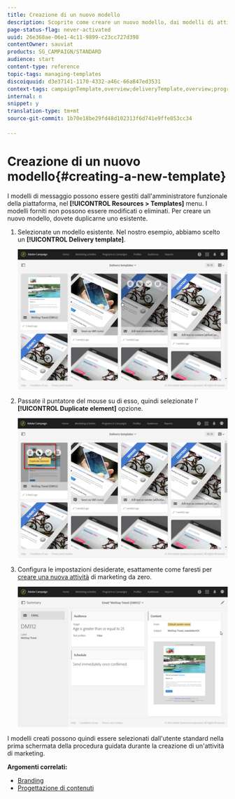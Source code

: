 ```yaml
---
title: Creazione di un nuovo modello
description: Scoprite come creare un nuovo modello, dai modelli di attività out-of-box esistenti per e-mail, SMS, notifiche push, ecc.
page-status-flag: never-activated
uuid: 26e368ae-06e1-4c11-9899-c23cc727d398
contentOwner: sauviat
products: SG_CAMPAIGN/STANDARD
audience: start
content-type: reference
topic-tags: managing-templates
discoiquuid: d3e37141-1170-4332-a46c-66a847ed3531
context-tags: campaignTemplate,overview;deliveryTemplate,overview;programTemplate,overview;workflowTemplate,overview;importTemplate,overview;
internal: n
snippet: y
translation-type: tm+mt
source-git-commit: 1b70e18be29fd48d102313f6d741e9ffe053cc34

---
```



# Creazione di un nuovo modello{#creating-a-new-template}

I modelli di messaggio possono essere gestiti dall'amministratore funzionale della piattaforma, nel **[!UICONTROL Resources > Templates]** menu. I modelli forniti non possono essere modificati o eliminati. Per creare un nuovo modello, dovete duplicarne uno esistente.

1. Selezionate un modello esistente. Nel nostro esempio, abbiamo scelto un **[!UICONTROL Delivery template]**.

   ![](assets/template_2.png)

1. Passate il puntatore del mouse su di esso, quindi selezionate l' **[!UICONTROL Duplicate element]** opzione.

   ![](assets/template_3.png)

1. Configura le impostazioni desiderate, esattamente come faresti per [creare una nuova attività](../../start/using/marketing-activities.md#creating-a-marketing-activity) di marketing da zero.

   ![](assets/template_4.png)

I modelli creati possono quindi essere selezionati dall'utente standard nella prima schermata della procedura guidata durante la creazione di un'attività di marketing.

**Argomenti correlati:**

* [Branding](../../administration/using/branding.md)
* [Progettazione di contenuti](../../designing/using/designing-content-in-adobe-campaign.md)

